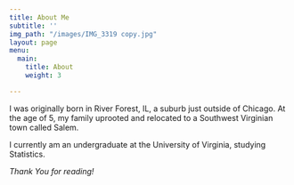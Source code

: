 ```yaml
---
title: About Me
subtitle: ''
img_path: "/images/IMG_3319 copy.jpg"
layout: page
menu:
  main:
    title: About
    weight: 3

---
```

I was originally born in River Forest, IL, a suburb just outside of Chicago. At the age of 5, my family uprooted and relocated to a Southwest Virginian town called Salem. 

I currently am an undergraduate at the University of Virginia, studying Statistics. 

_Thank You for reading!_